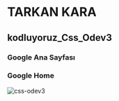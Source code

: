 # TARKAN KARA
## kodluyoruz_Css_Odev3
### Google Ana Sayfası
### Google Home
![css-odev3](https://user-images.githubusercontent.com/59411109/178775593-95701745-2408-43b4-997b-5ca6aca17805.png)
